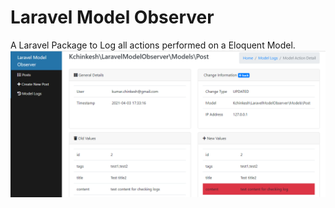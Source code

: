 # Laravel Model Observer
A Laravel Package to Log all actions performed on a Eloquent Model.
![alt text](https://github.com/Kchinkesh/Laravel-Model-Observer/blob/main/detail_change.png?raw=true)
